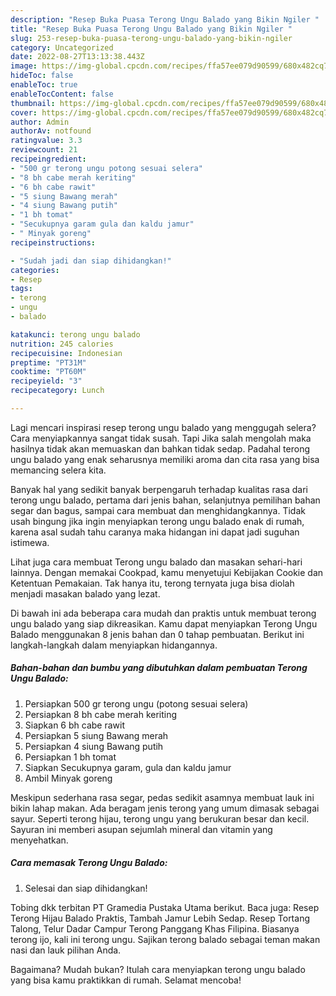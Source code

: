 ```yaml
---
description: "Resep Buka Puasa Terong Ungu Balado yang Bikin Ngiler "
title: "Resep Buka Puasa Terong Ungu Balado yang Bikin Ngiler "
slug: 253-resep-buka-puasa-terong-ungu-balado-yang-bikin-ngiler
category: Uncategorized
date: 2022-08-27T13:13:38.443Z
image: https://img-global.cpcdn.com/recipes/ffa57ee079d90599/680x482cq70/terong-ungu-balado-foto-resep-utama.jpg
hideToc: false
enableToc: true
enableTocContent: false
thumbnail: https://img-global.cpcdn.com/recipes/ffa57ee079d90599/680x482cq70/terong-ungu-balado-foto-resep-utama.jpg
cover: https://img-global.cpcdn.com/recipes/ffa57ee079d90599/680x482cq70/terong-ungu-balado-foto-resep-utama.jpg
author: Admin
authorAv: notfound
ratingvalue: 3.3
reviewcount: 21
recipeingredient:
- "500 gr terong ungu potong sesuai selera"
- "8 bh cabe merah keriting"
- "6 bh cabe rawit"
- "5 siung Bawang merah"
- "4 siung Bawang putih"
- "1 bh tomat"
- "Secukupnya garam gula dan kaldu jamur"
- " Minyak goreng"
recipeinstructions:

- "Sudah jadi dan siap dihidangkan!"
categories:
- Resep
tags:
- terong
- ungu
- balado

katakunci: terong ungu balado 
nutrition: 245 calories
recipecuisine: Indonesian
preptime: "PT31M"
cooktime: "PT60M"
recipeyield: "3"
recipecategory: Lunch

---
```



Lagi mencari inspirasi resep terong ungu balado yang menggugah selera? Cara menyiapkannya sangat tidak susah. Tapi Jika salah mengolah maka hasilnya tidak akan memuaskan dan bahkan tidak sedap. Padahal terong ungu balado yang enak seharusnya memiliki aroma dan cita rasa yang bisa memancing selera kita.


Banyak hal yang sedikit banyak berpengaruh terhadap kualitas rasa dari terong ungu balado, pertama dari jenis bahan, selanjutnya pemilihan bahan segar dan bagus, sampai cara membuat dan menghidangkannya. Tidak usah bingung jika ingin menyiapkan terong ungu balado enak di rumah, karena asal sudah tahu caranya maka hidangan ini dapat jadi suguhan istimewa.

Lihat juga cara membuat Terong ungu balado dan masakan sehari-hari lainnya. Dengan memakai Cookpad, kamu menyetujui Kebijakan Cookie dan Ketentuan Pemakaian. Tak hanya itu, terong ternyata juga bisa diolah menjadi masakan balado yang lezat.


Di bawah ini ada beberapa cara mudah dan praktis untuk membuat terong ungu balado yang siap dikreasikan. Kamu dapat menyiapkan Terong Ungu Balado menggunakan 8 jenis bahan dan 0 tahap pembuatan. Berikut ini langkah-langkah dalam menyiapkan hidangannya.

<!--inarticleads1-->

##### Bahan-bahan dan bumbu yang dibutuhkan dalam pembuatan Terong Ungu Balado:

1. Persiapkan 500 gr terong ungu (potong sesuai selera)
1. Persiapkan 8 bh cabe merah keriting
1. Siapkan 6 bh cabe rawit
1. Persiapkan 5 siung Bawang merah
1. Persiapkan 4 siung Bawang putih
1. Persiapkan 1 bh tomat
1. Siapkan Secukupnya garam, gula dan kaldu jamur
1. Ambil  Minyak goreng


Meskipun sederhana rasa segar, pedas sedikit asamnya membuat lauk ini bikin lahap makan. Ada beragam jenis terong yang umum dimasak sebagai sayur. Seperti terong hijau, terong ungu yang berukuran besar dan kecil. Sayuran ini memberi asupan sejumlah mineral dan vitamin yang menyehatkan. 

<!--inarticleads2-->

##### Cara memasak Terong Ungu Balado:


1. Selesai dan siap dihidangkan!

Tobing dkk terbitan PT Gramedia Pustaka Utama berikut. Baca juga: Resep Terong Hijau Balado Praktis, Tambah Jamur Lebih Sedap. Resep Tortang Talong, Telur Dadar Campur Terong Panggang Khas Filipina. Biasanya terong ijo, kali ini terong ungu. Sajikan terong balado sebagai teman makan nasi dan lauk pilihan Anda. 

Bagaimana? Mudah bukan? Itulah cara menyiapkan terong ungu balado yang bisa kamu praktikkan di rumah. Selamat mencoba!
